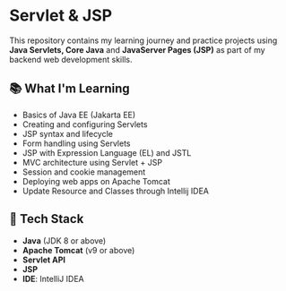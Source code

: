 # Servlet & JSP

This repository contains my learning journey and practice 
projects using **Java Servlets, Core Java** and **JavaServer Pages (JSP)** 
as part of my backend web development skills.

## 📚 What I'm Learning

- Basics of Java EE (Jakarta EE)
- Creating and configuring Servlets
- JSP syntax and lifecycle
- Form handling using Servlets
- JSP with Expression Language (EL) and JSTL
- MVC architecture using Servlet + JSP
- Session and cookie management
- Deploying web apps on Apache Tomcat
- Update Resource and Classes through Intellij IDEA

## 🧰 Tech Stack

- **Java** (JDK 8 or above)
- **Apache Tomcat** (v9 or above)
- **Servlet API**
- **JSP**
- **IDE**: IntelliJ IDEA



